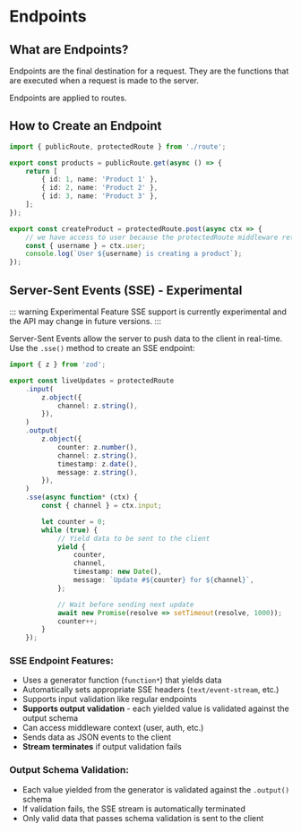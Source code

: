 # Endpoints

## What are Endpoints?

Endpoints are the final destination for a request. They are the functions that are executed when a request is made to the server.

Endpoints are applied to routes.

## How to Create an Endpoint

```ts
import { publicRoute, protectedRoute } from './route';

export const products = publicRoute.get(async () => {
	return [
		{ id: 1, name: 'Product 1' },
		{ id: 2, name: 'Product 2' },
		{ id: 3, name: 'Product 3' },
	];
});

export const createProduct = protectedRoute.post(async ctx => {
	// we have access to user because the protectedRoute middleware returned us the user object.
	const { username } = ctx.user;
	console.log(`User ${username} is creating a product`);
});
```

## Server-Sent Events (SSE) - Experimental

::: warning Experimental Feature
SSE support is currently experimental and the API may change in future versions.
:::

Server-Sent Events allow the server to push data to the client in real-time. Use the `.sse()` method to create an SSE endpoint:

```ts
import { z } from 'zod';

export const liveUpdates = protectedRoute
	.input(
		z.object({
			channel: z.string(),
		}),
	)
	.output(
		z.object({
			counter: z.number(),
			channel: z.string(),
			timestamp: z.date(),
			message: z.string(),
		}),
	)
	.sse(async function* (ctx) {
		const { channel } = ctx.input;

		let counter = 0;
		while (true) {
			// Yield data to be sent to the client
			yield {
				counter,
				channel,
				timestamp: new Date(),
				message: `Update #${counter} for ${channel}`,
			};

			// Wait before sending next update
			await new Promise(resolve => setTimeout(resolve, 1000));
			counter++;
		}
	});
```

### SSE Endpoint Features:

- Uses a generator function (`function*`) that yields data
- Automatically sets appropriate SSE headers (`text/event-stream`, etc.)
- Supports input validation like regular endpoints
- **Supports output validation** - each yielded value is validated against the output schema
- Can access middleware context (user, auth, etc.)
- Sends data as JSON events to the client
- **Stream terminates** if output validation fails

### Output Schema Validation:

- Each value yielded from the generator is validated against the `.output()` schema
- If validation fails, the SSE stream is automatically terminated
- Only valid data that passes schema validation is sent to the client
